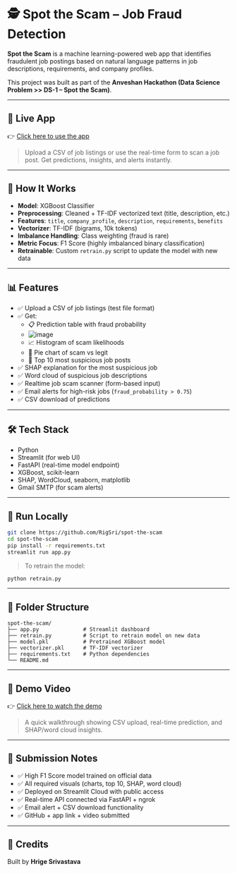 # 🕵️ Spot the Scam – Job Fraud Detection

**Spot the Scam** is a machine learning-powered web app that identifies fraudulent job postings based on natural language patterns in job descriptions, requirements, and company profiles.

This project was built as part of the **Anveshan Hackathon (Data Science Problem >> DS-1 – Spot the Scam)**.

---

## 🔗 Live App  
👉 [Click here to use the app](https://spot-the-scam-ji6i2zundtybhuur8kryey.streamlit.app/)

> Upload a CSV of job listings or use the real-time form to scan a job post. Get predictions, insights, and alerts instantly.

---

## 🧠 How It Works

- **Model**: XGBoost Classifier  
- **Preprocessing**: Cleaned + TF-IDF vectorized text (title, description, etc.)
- **Features**: `title`, `company_profile`, `description`, `requirements`, `benefits`
- **Vectorizer**: TF-IDF (bigrams, 10k tokens)
- **Imbalance Handling**: Class weighting (fraud is rare)
- **Metric Focus**: F1 Score (highly imbalanced binary classification)
- **Retrainable**: Custom `retrain.py` script to update the model with new data

---

## 📊 Features

- ✅ Upload a CSV of job listings (test file format)
- ✅ Get:
  - 📋 Prediction table with fraud probability
  - ![image](https://github.com/user-attachments/assets/3b338474-d90a-42a0-9a52-ab5e0a3cacc6)
  - 📈 Histogram of scam likelihoods
  - 🥧 Pie chart of scam vs legit
  - 🚨 Top 10 most suspicious job posts
- ✅ SHAP explanation for the most suspicious job
- ✅ Word cloud of suspicious job descriptions
- ✅ Realtime job scam scanner (form-based input)
- ✅ Email alerts for high-risk jobs (`fraud_probability > 0.75`)
- ✅ CSV download of predictions

---

## 🛠 Tech Stack

- Python
- Streamlit (for web UI)
- FastAPI (real-time model endpoint)
- XGBoost, scikit-learn
- SHAP, WordCloud, seaborn, matplotlib
- Gmail SMTP (for scam alerts)

---

## 🧪 Run Locally

```bash
git clone https://github.com/RigSri/spot-the-scam
cd spot-the-scam
pip install -r requirements.txt
streamlit run app.py
````

> To retrain the model:

```bash
python retrain.py
```

---

## 📁 Folder Structure

```plaintext
spot-the-scam/
├── app.py              # Streamlit dashboard
├── retrain.py          # Script to retrain model on new data
├── model.pkl           # Pretrained XGBoost model
├── vectorizer.pkl      # TF-IDF vectorizer
├── requirements.txt    # Python dependencies
└── README.md
```

---

## 🎥 Demo Video

👉 [Click here to watch the demo](https://your-demo-video-link.com)

> A quick walkthrough showing CSV upload, real-time prediction, and SHAP/word cloud insights.

---

## 🏁 Submission Notes

* ✅ High F1 Score model trained on official data
* ✅ All required visuals (charts, top 10, SHAP, word cloud)
* ✅ Deployed on Streamlit Cloud with public access
* ✅ Real-time API connected via FastAPI + ngrok
* ✅ Email alert + CSV download functionality
* ✅ GitHub + app link + video submitted

---

## 🙌 Credits

Built by **Hrige Srivastava**
